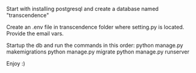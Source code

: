 Start with installing postgresql and create a database named "transcendence"

Create an .env file in transcendence folder where setting.py is located. Provide the email vars.

Startup the db and run the commands in this order:
python manage.py makemigrations
python manage.py migrate
python manage.py runserver

Enjoy :)
